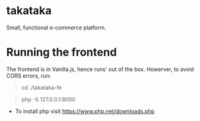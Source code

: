 # takataka
Small, functional e-commerce platform.

# Running the frontend
The frontend is in Vanilla.js, hence runs' out of the box.
Howerver, to avoid CORS errors, run:

> cd ./takataka-fe

> php -S 127.0.0.1:8000

- To install php visit https://www.php.net/downloads.php
